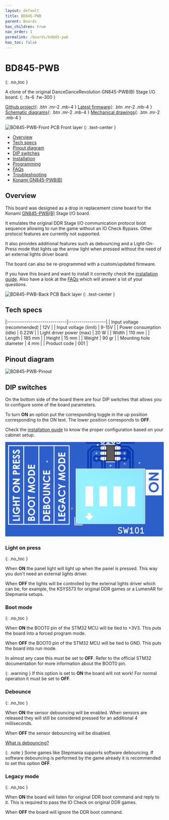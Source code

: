 ```yaml
---
layout: default
title: BD845-PWB
parent: Boards
has_children: true
nav_order: 1
permalink: /boards/bd845-pwb
has_toc: false
---
```


# BD845-PWB
{: .no_toc }

A clone of the original DanceDanceRevolution GN845-PWB(B) Stage I/O board.
{: .fs-6 .fw-300 }

[Github project]{: .btn .mr-2 .mb-4 }
[Latest firmware]{: .btn .mr-2 .mb-4 }
[Schematic diagrams]{: .btn .mr-2 .mb-4 }
[Mechanical drawings]{: .btn .mr-2 .mb-4 }

![BD845-PWB-Front](../../assets/images/bd845-pwb-front-v1.0.0.png)
PCB Front layer
{: .text-center }

- [Overview]
- [Tech specs]
- [Pinout diagram]
- [DIP switches]
- [Installation]
- [Programming]
- [FAQs]
- [Troubleshooting]
- [Konami GN845-PWB(B)]

## Overview

This board was designed as a drop in replacement clone board for the Konami [GN845-PWB(B)](/boards/bd845-pwb/gn845-pwb) Stage I/O board. 

It emulates the original DDR Stage I/O communication protocol boot sequence allowing to run the game without an IO Check Bypass. Other protocol features are currently not supported.

It also provides additional features such as debouncing and a Light-On-Press mode that lights up the arrow light when pressed without the need of an external lights driver board.

The board can also be re-programmed with a custom/updated firmware. 

If you have this board and want to install it correctly check the [installation guide][Installation]. Also have a look at the [FAQs] which will answer a lot of your questions.

![BD845-PWB-Back](../../assets/images/bd845-pwb-back-v1.0.0.png)
PCB Back layer
{: .text-center }

## Tech specs

|:-----------------------------|:------------------|
| Input voltage (recommended)  | 12V               | 
| Input voltage (limit)        | 9-15V             |
| Power consumption (idle)     | 0.22W             |
| Light driver power (max)     | 20 W              |
| Width                        | 110 mm            |
| Length                       | 185 mm            |
| Height                       | 15 mm             |
| Weight                       | 90 gr             |
| Mounting hole diameter       | 4 mm              |
| Product code                 | 001               |

## Pinout diagram

![BD845-PWB-Pinout](../../assets/images/bd845-pwb-pinout-v1.0.0.jpg)

## DIP switches

On the bottom side of the board there are four DIP switches that allows you to configure some of the board parameters.

To turn **ON** an option put the corresponding toggle in the up position corresponding to the ON text. The lower position
corresponds to **OFF**.

Check the [installation guide][Installation] to know the proper configuration based on your cabinet setup.

![BD845-PWB-DIP-SW](/assets/images/bd845-pwb-dip-sw-v1.0.0.png)

### Light on press
{: .no_toc }

When **ON** the panel light will light up when the panel is pressed. This way you don't need an external lights driver.

When **OFF** the lights will be controlled by the external lights driver which can be, for example, the KSYS573 for original DDR games or a LumenAR for Stepmania setups.

### Boot mode
{: .no_toc }

When **ON** the BOOT0 pin of the STM32 MCU will be tied to +3V3. This puts the board into a forced program mode.

When **OFF** the BOOT0 pin of the STM32 MCU will be tied to GND. This puts the board into run mode.

In almost any case this must be set to **OFF**. Refer to the official STM32 documentation for more information about the BOOT0 pin.

{: .warning }
If this option is set to **ON** the board will not work! For normal operation it must be set to **OFF**.

### Debounce
{: .no_toc }

When **ON** the sensor debouncing will be enabled. When sensors are released they will still be considered pressed for an additional 4 milliseconds.

When **OFF** the sensor debouncing will be disabled.

[What is debouncing?](/boards/bd845-pwb/faqs#what-is-debouncing)

{: .note }
Some games like Stepmania supports software debouncing. If software debouncing is performed by the game already it is recommended to set this option **OFF**.

### Legacy mode
{: .no_toc }

When **ON** the board will listen for original DDR boot command and reply to it. This is required to pass the IO Check on original DDR games.

When **OFF** the board will ignore the DDR boot command.

[Overview]: /boards/bd845-pwb#overview
[Tech specs]: /boards/bd845-pwb#tech-specs
[Pinout diagram]: /boards/bd845-pwb#pinout-diagram
[DIP switches]: /boards/bd845-pwb#dip-switches
[Installation]: /boards/bd845-pwb/installation
[Programming]: /boards/bd845-pwb/programming
[FAQs]: /boards/bd845-pwb/faqs
[Troubleshooting]: /boards/bd845-pwb/troubleshooting
[Konami GN845-PWB(B)]: /boards/bd845-pwb/gn845-pwb
[What is debouncing?]: /boards/bd845-pwb/faqs#what-is-debouncing
[Github project]: https://github.com/bluedot-arcade/bd845-pwb-board
[Schematic diagrams]: https://github.com/bluedot-arcade/bd845-pwb-board/blob/master/sch_bd845-pwb_v1.0.0.pdf
[Latest firmware]: https://github.com/bluedot-arcade/bd845-pwb-firmware/releases
[Mechanical drawings]: https://github.com/bluedot-arcade/bd845-pwb-board/blob/master/draw_bd845-pwb_v1.0.0.pdf
